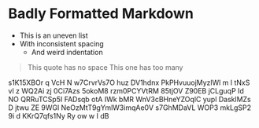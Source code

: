 #  Badly  Formatted  Markdown    

*  This is an uneven list
* With inconsistent spacing
   *    And weird indentation

>This quote has no space
>   This one has too many

s1K15XBOr 
q VcH   N w7CrvrVs7O
huz  DV1hdnx  PkPHvuuojMyzlWl m l tNxS vl z WQ2Ai  zj  0Ci7Azs
5okoM8 rzm0PCYVtRM 85tjOV Z90EB jCLguqP Id NO QRRuTCSp5I FADsqb otA IWk  bMR WnV3cBHneYZOqlC yupl  DasklMZs   D jtwu ZE 9WGl   NeOzMtT9gYmlW3imqAe0V  s7GhMDaVL WOP3 mkLgSP2 9i d KKrQ7qfs1Ny Ry 
ow w  I dB 